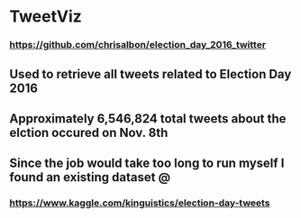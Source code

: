 # TweetViz


### https://github.com/chrisalbon/election_day_2016_twitter ###
## Used to retrieve all tweets related to Election Day 2016 ##
## Approximately  6,546,824 total tweets about the elction occured on Nov. 8th ##

## Since the job would take too long to run myself I found an existing dataset @ ##
### https://www.kaggle.com/kinguistics/election-day-tweets ###
